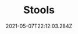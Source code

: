 ---
title: Stools
date: "2021-05-07T22:12:03.284Z"
description: If I've built it, it's listed here   
mainTopic: false
published: true 
rank: "4"
type: "woodworking"
featured: ../../../src/images/stock.jpeg
---